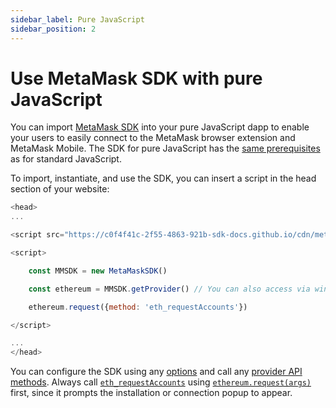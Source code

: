 ```yaml
---
sidebar_label: Pure JavaScript
sidebar_position: 2
---
```


# Use MetaMask SDK with pure JavaScript

You can import [MetaMask SDK](../../../../concepts/sdk.md) into your pure JavaScript dapp to enable
your users to easily connect to the MetaMask browser extension and MetaMask Mobile.
The SDK for pure JavaScript has the [same prerequisites](index.md#prerequisites) as for standard JavaScript.

To import, instantiate, and use the SDK, you can insert a script in the head section of your website:

```javascript
<head>
...

<script src="https://c0f4f41c-2f55-4863-921b-sdk-docs.github.io/cdn/metamask-sdk.js"></script>

<script>

    const MMSDK = new MetaMaskSDK()

    const ethereum = MMSDK.getProvider() // You can also access via window.ethereum

    ethereum.request({method: 'eth_requestAccounts'})

</script>

...
</head>
```

You can configure the SDK using any [options](../../../../reference/sdk-js-options.md) and call any
[provider API methods](../../../../reference/provider-api.md).
Always call [`eth_requestAccounts`](../../../../reference/rpc-api.md#eth_requestaccounts) using
[`ethereum.request(args)`](../../../../reference/provider-api.md#windowethereumrequestargs) first,
since it prompts the installation or connection popup to appear.
